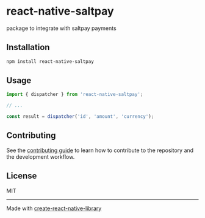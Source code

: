 # react-native-saltpay

package to integrate with saltpay payments

## Installation

```sh
npm install react-native-saltpay
```

## Usage

```js
import { dispatcher } from 'react-native-saltpay';

// ...

const result = dispatcher('id', 'amount', 'currency');
```

## Contributing

See the [contributing guide](CONTRIBUTING.md) to learn how to contribute to the repository and the development workflow.

## License

MIT

---

Made with [create-react-native-library](https://github.com/callstack/react-native-builder-bob)
